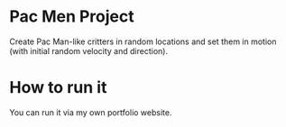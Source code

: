 # Pac Men Project
Create Pac Man-like critters in random locations and set them in motion (with initial random velocity and direction).

# How to run it
You can run it via my own portfolio website.
